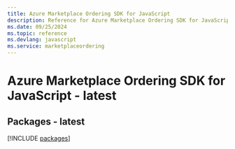 ```yaml
---
title: Azure Marketplace Ordering SDK for JavaScript
description: Reference for Azure Marketplace Ordering SDK for JavaScript
ms.date: 09/25/2024
ms.topic: reference
ms.devlang: javascript
ms.service: marketplaceordering
---
```

# Azure Marketplace Ordering SDK for JavaScript - latest
## Packages - latest
[!INCLUDE [packages](marketplace-ordering-index.md)]
